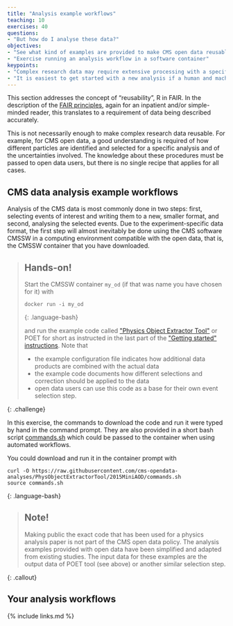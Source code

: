 ```yaml
---
title: "Analysis example workflows"
teaching: 10
exercises: 40
questions:
- "But how do I analyse these data?"
objectives:
- "See what kind of examples are provided to make CMS open data reusable"
- "Exercise running an analysis workflow in a software container"
keypoints:
- "Complex research data may require extensive processing with a specific set of software tools in a specific environment."
- "It is easiest to get started with a new analysis if a human and machine-readable analysis example workflow is available."
---
```


This section addresses the concept of “reusability”, R in FAIR. In the description of the [FAIR principles](https://www.go-fair.org/fair-principles/), again for an inpatient and/or simple-minded reader, this translates to a requirement of data being described accurately.

This is not necessarily enough to make complex research data reusable. For example, for CMS open data, a good understanding is required of how different particles are identified and selected for a specific analysis and of the uncertainties involved. The knowledge about these procedures must be passed to open data users, but there is no single recipe that applies for all cases.

## CMS data analysis example workflows

Analysis of the CMS data is most commonly done in two steps: first, selecting events of
interest and writing them to a new, smaller format, and second, analysing the selected events.
Due to the experiment-specific data format, the first step will almost inevitably be done using
the CMS software CMSSW in a computing environment compatible with the open data, that is, the CMSSW container that you have downloaded.

> ## Hands-on!
>
> Start the CMSSW container `my_od` (if that was name you have chosen for it) with
>
> ~~~
> docker run -i my_od
> ~~~
> {: .language-bash}
>
> and run the example code called ["Physics Object Extractor Tool"](http://opendata.cern.ch/record/12502) or POET for short as instructed in the last part of the ["Getting started" instructions](http://opendata.cern.ch/docs/cms-getting-started-2015#nice). Note that
> 
> - the example configuration file indicates how additional data products are combined with the actual data
> - the example code documents how different selections and correction should be applied to the data
> - open data users can use this code as a base for their own event selection step.
>
{: .challenge}

In this exercise, the commands to download the code and run it were typed by hand in the command prompt. They are also provided in a short bash script [commands.sh](https://github.com/cms-opendata-analyses/PhysObjectExtractorTool/blob/2015MiniAOD/commands.sh) which could be passed to the container when using automated workflows.

You could download and run it in the container prompt with

~~~
curl -O https://raw.githubusercontent.com/cms-opendata-analyses/PhysObjectExtractorTool/2015MiniAOD/commands.sh
source commands.sh
~~~
{: .language-bash}

> ## Note!
>
> Making public the exact code that has been used for a physics analysis paper is not part of the CMS open data policy. The analysis examples provided with open data have been simplified and adapted from existing studies. The input data for these examples are the output data of POET tool (see above) or another similar selection step.
>
{: .callout}

## Your analysis workflows



{% include links.md %}